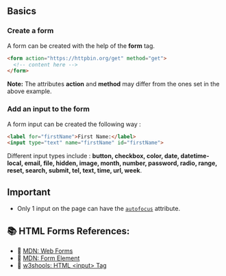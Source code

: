 ## Basics

### Create a form
A form can be created with the help of the **form** tag.
```html
<form action="https://httpbin.org/get" method="get">
  <!-- content here -->
</form>
```
**Note:** The attributes **action** and **method** may differ from the ones set in the above example.

### Add an input to the form
A form input can be created the following way :
```html
<label for="firstName">First Name:</label>
<input type="text" name="firstName" id="firstName">
```
Different input types include : **button, checkbox, color, date, datetime-local, email, file, hidden, image, month, number, password, radio, range, reset, search, submit, tel, text, time, url, week**.

## Important

- Only 1 input on the page can have the [`autofocus`](https://developer.mozilla.org/en-US/docs/Web/HTML/Global_attributes/autofocus) attribute.

## 📚 HTML Forms References: 
- 🔗 [MDN: Web Forms](https://developer.mozilla.org/en-US/docs/Learn/Forms)
- 🔗 [MDN: Form Element](https://developer.mozilla.org/en-US/docs/Web/HTML/Element/form)
- 🔗 [w3shools: HTML &lt;input&gt; Tag](https://www.w3schools.com/tags/tag_input.asp)
